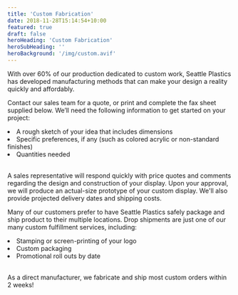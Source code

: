 ```yaml
---
title: 'Custom Fabrication'
date: 2018-11-28T15:14:54+10:00
featured: true
draft: false
heroHeading: 'Custom Fabrication'
heroSubHeading: ''
heroBackground: '/img/custom.avif'
---
```


With over 60% of our production dedicated to custom work, Seattle Plastics has developed manufacturing methods that can make your design a reality quickly and affordably.

Contact our sales team for a quote, or print and complete the fax sheet supplied below. We’ll need the following information to get started on your project:

<li>A rough sketch of your idea that includes dimensions</li>
<li>Specific preferences, if any (such as colored acrylic or non-standard finishes)</li>
<li>Quantities needed</li>

<br>A sales representative will respond quickly with price quotes and comments regarding the design and construction of your display. Upon your approval, we will produce an actual-size prototype of your custom display. We'll also provide projected delivery dates and shipping costs.

Many of our customers prefer to have Seattle Plastics safely package and ship product to their multiple locations. Drop shipments are just one of our many custom fulfillment services, including:

<li>Stamping or screen-printing of your logo</li>
<li>Custom packaging</li>
<li>Promotional roll outs by date</li>

<br>As a direct manufacturer, we fabricate and ship most custom orders within 2 weeks!
